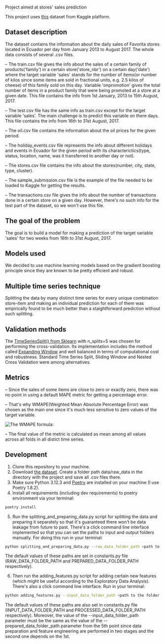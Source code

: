 Project aimed at stores' sales prediction

This project uses [this](https://www.kaggle.com/competitions/store-sales-time-series-forecasting/data) dataset from Kaggle platform.


## Dataset description
The dataset contains the information about the daily sales of Favorita stores located in Ecuador per day from January 2013 to August 2017. The whole data consists of several .csv files.

– The train.csv file gives the info about the sales of a certain family of products('family') in a certain store('store_nbr') on a certain day('date') where the target variable 'sales' stands for the number of items(or number of kilos since some items are sold in fractional units, e.g. 2.5 kilos of cheese) of this family sold on this day. Variable 'onpromotion' gives the total number of items in a product family that were being promoted at a store at a given date. This file contains the info from 1st January, 2013 to 15th August, 2017.

– The test.csv file has the same info as train.csv except for the target variable 'sales'. The main challenge is to predict this variable on there days. This file contains the info from 16th to 31st August, 2017.

– The oil.csv file contains the information about the oil prices for the given period.

– The holiday_events.csv file represents the info about different holidays and events in Ecuador for the given period with its characterictics(type, status, location, name, was it transferred to another day or not).

– The stores.csv file contains the info about the stores(number, city, state, type, cluster).

– The sample_submission.csv file is the example of the file needed to be loaded to Kaggle for getting the results.

– The transactions.csv file gives the info about the number of transactions done in a certain store on a given day. However, there's no such info for the test part of the dataset, so we won't use this file.


## The goal of the problem
The goal is to build a model for making a prediction of the target variable 'sales' for two weeks from 16th to 31st August, 2017.


## Models used
We decided to use machine learning models based on the gradient boosting principle since they are known to be pretty efficient and robust.


## Multiple time series technique
Splitting the data by many distinct time series for every unique combination store-item and making an individual prediction for each of them was empirically found to be much better than a staightforward prediction without such splitting.


## Validation methods
The [TimeSeriesSplit() from Sklearn](https://scikit-learn.org/stable/modules/generated/sklearn.model_selection.TimeSeriesSplit.html) with n_splits=5 was chosen for performing the cross-validation. Its implementation includes the method called [Expanding Window](https://forecastegy.com/posts/time-series-cross-validation-python/#simple-time-split-validation) and well balanced in terms of computational cost and robustness. Standard Time Series Split, Sliding Window and Nested Cross Validation were among alternatives.


## Metrics 
– Since the sales of some items are close to zero or exactly zero, there was no point in using a default MAPE metric for getting a percentage error.

– That's why WMAPE(Weighted Mean Absolute Percentage Error) was chosen as the main one since it's much less sensitive to zero values of the target variable.

![The WMAPE formula:](https://miro.medium.com/v2/resize:fit:440/1*L358vwYHsmqT5Sqzrs-arA.png)

– The final value of the metric is calculated as mean among all values across all folds in all distict time series.


## Development
1. Clone this repository to your machine.
2. Download [the dataset](https://www.kaggle.com/competitions/store-sales-time-series-forecasting/data). Create a folder path data/raw_data in the directory with the project and save all .csv files there.
3. Make sure Python 3.12.3 and [Poetry](https://python-poetry.org/docs/) are installed on your machine (I use Poetry 1.8.2).
4. Install all requirements (including dev requirements) to poetry environment via your terminal:

```sh
poetry install 
```

5. Run the splitting_and_preparing_data.py script for splitting the data and preparing it separately so that it's guaranteed there won't be data leakage from future to past. There's a click command line interface implemented so that you can set the paths to input and output folders manually. For doing this run in your terminal:

```sh
python splitting_and_preparing_data.py --raw_data_folder_path <path to the folder with raw data> --prepared_data_folder_path <path to the output folder> 
```

The default values of these paths are set in constants.py file (RAW_DATA_FOLDER_PATH and PREPARED_DATA_FOLDER_PATH respectively).

6. Then run the adding_features.py script for adding certain new features (which might be useful according to the Exploratory Data Analysis). There's also a click command line interface. Run in your terminal:

```sh
python adding_features.py --input_data_folder_path <path to the folder with input data> --processed_data_folder_path <path to the output folder> 
```

The default values of these paths are also set in constants.py file (INPUT_DATA_FOLDER_PATH and PROCESSED_DATA_FOLDER_PATH respectively). Moreover, the value of the --input_data_folder_path parameter must be the same as the value of the --prepared_data_folder_path parameter from the 5th point since data preparation and feature engineering are performed in two stages and the second one depends on the 1st.

